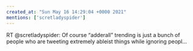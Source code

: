 ```yaml
---
created_at: "Sun May 16 14:29:04 +0000 2021"
mentions: ['scretladyspider']
---
```


RT @scretladyspider: Of course “adderall” trending is just a bunch of people who are tweeting extremely ableist things while ignoring peopl…